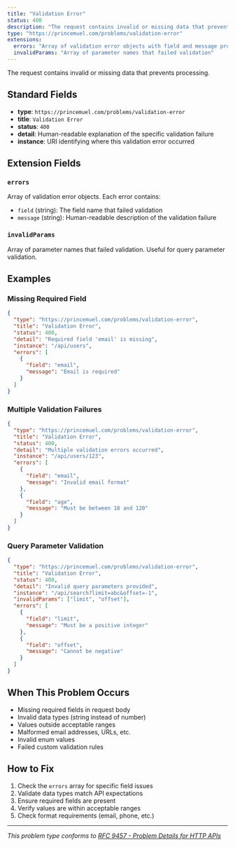 ```yaml
---
title: "Validation Error"
status: 400
description: "The request contains invalid or missing data that prevents processing."
type: "https://princemuel.com/problems/validation-error"
extensions:
  errors: "Array of validation error objects with field and message properties"
  invalidParams: "Array of parameter names that failed validation"
---
```


The request contains invalid or missing data that prevents processing.

## Standard Fields

- **type**: `https://princemuel.com/problems/validation-error`
- **title**: `Validation Error`
- **status**: `400`
- **detail**: Human-readable explanation of the specific validation failure
- **instance**: URI identifying where this validation error occurred

## Extension Fields

### `errors`

Array of validation error objects. Each error contains:

- `field` (string): The field name that failed validation
- `message` (string): Human-readable description of the validation failure

### `invalidParams`

Array of parameter names that failed validation. Useful for query parameter validation.

## Examples

### Missing Required Field

```json
{
  "type": "https://princemuel.com/problems/validation-error",
  "title": "Validation Error",
  "status": 400,
  "detail": "Required field 'email' is missing",
  "instance": "/api/users",
  "errors": [
    {
      "field": "email",
      "message": "Email is required"
    }
  ]
}
```

### Multiple Validation Failures

```json
{
  "type": "https://princemuel.com/problems/validation-error",
  "title": "Validation Error",
  "status": 400,
  "detail": "Multiple validation errors occurred",
  "instance": "/api/users/123",
  "errors": [
    {
      "field": "email",
      "message": "Invalid email format"
    },
    {
      "field": "age",
      "message": "Must be between 18 and 120"
    }
  ]
}
```

### Query Parameter Validation

```json
{
  "type": "https://princemuel.com/problems/validation-error",
  "title": "Validation Error",
  "status": 400,
  "detail": "Invalid query parameters provided",
  "instance": "/api/search?limit=abc&offset=-1",
  "invalidParams": ["limit", "offset"],
  "errors": [
    {
      "field": "limit",
      "message": "Must be a positive integer"
    },
    {
      "field": "offset",
      "message": "Cannot be negative"
    }
  ]
}
```

## When This Problem Occurs

- Missing required fields in request body
- Invalid data types (string instead of number)
- Values outside acceptable ranges
- Malformed email addresses, URLs, etc.
- Invalid enum values
- Failed custom validation rules

## How to Fix

1. Check the `errors` array for specific field issues
2. Validate data types match API expectations
3. Ensure required fields are present
4. Verify values are within acceptable ranges
5. Check format requirements (email, phone, etc.)

---

_This problem type conforms to [RFC 9457 - Problem Details for HTTP APIs](https://www.rfc-editor.org/rfc/rfc9457.html)_
